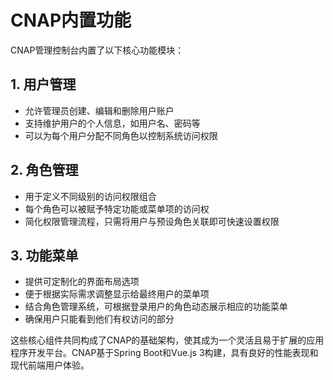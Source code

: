 # CNAP内置功能

CNAP管理控制台内置了以下核心功能模块：

## 1. 用户管理
- 允许管理员创建、编辑和删除用户账户
- 支持维护用户的个人信息，如用户名、密码等
- 可以为每个用户分配不同角色以控制系统访问权限

## 2. 角色管理
- 用于定义不同级别的访问权限组合
- 每个角色可以被赋予特定功能或菜单项的访问权
- 简化权限管理流程，只需将用户与预设角色关联即可快速设置权限

## 3. 功能菜单
- 提供可定制化的界面布局选项
- 便于根据实际需求调整显示给最终用户的菜单项
- 结合角色管理系统，可根据登录用户的角色动态展示相应的功能菜单
- 确保用户只能看到他们有权访问的部分

这些核心组件共同构成了CNAP的基础架构，使其成为一个灵活且易于扩展的应用程序开发平台。CNAP基于Spring Boot和Vue.js 3构建，具有良好的性能表现和现代前端用户体验。
